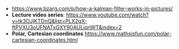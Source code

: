 - https://www.bzarg.com/p/how-a-kalman-filter-works-in-pictures/   
- **Lecture video series**: https://www.youtube.com/watch?v=tk3OJjKTDnQ&list=PLX2gX-ftPVXU3oUFNATxGXY90AULiqnWT&index=2       
- **Polar, Cartesian coordinates** https://www.mathsisfun.com/polar-cartesian-coordinates.html         

